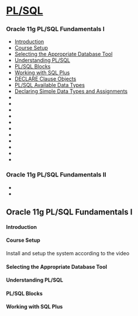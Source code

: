 
[PL/SQL](https://www.udemy.com/oracle-plsql-fundamentals-vol-i-ii/learn/v4/overview)
======

### Oracle 11g PL/SQL Fundamentals I
  * <a href='#1'>Introduction</a>
  * <a href='#2'>Course Setup</a>
  * <a href='#3'>Selecting the Appropriate Database Tool</a>
  * <a href='#4'>Understanding PL/SQL</a>
  * <a href='#5'>PL/SQL Blocks</a>
  * <a href='#6'>Working with SQL Plus</a>
  * <a href='#7'>DECLARE Clause Objects</a>
  * <a href='#8'>PL/SQL Available Data Types</a>
  * <a href='#9'>Declaring Simple Data Types and Assignments</a>
  * <a href='#10'></a>
  * <a href='#11'></a>
  * <a href='#12'></a>
  * <a href='#13'></a>
  * <a href='#14'></a>
  * <a href='#15'></a>
  * <a href='#16'></a>
  * <a href='#17'></a>
  * <a href='#18'></a>
  * <a href='#19'></a>
  * <a href='#20'></a>

### Oracle 11g PL/SQL Fundamentals II
 *
 *

Oracle 11g PL/SQL Fundamentals I
------

#### <h4 id='1'>Introduction</h4>


#### <h4 id='2'>Course Setup</h4>

Install and setup the system according to the video

#### <h4 id='3'>Selecting the Appropriate Database Tool</h4>

#### <h4 id='4'>Understanding PL/SQL</h4>

#### <h4 id='5'>PL/SQL Blocks</h4>

#### <h4 id='6'>Working with SQL Plus</h4>
